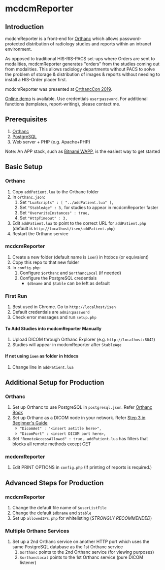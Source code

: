 # mcdcmReporter

## Introduction

mcdcmReporter is a front-end for [Orthanc](https://www.orthanc-server.com) which allows password-protected distribution of radiology studies and reports within an intranet environment.

As opposed to traditional HIS-RIS-PACS set-ups where Orders are sent to modalities, mcdcmReporter generates "orders" from the studies coming out from modalities. This allows radiology departments without PACS to solve the problem of storage & distribution of images & reports without needing to install a HIS-Order placer first.

mcdcmReporter was presented at [OrthancCon 2019](https://www.orthanc-server.com/static.php?page=conference-schedule).

[Online demo](http://3.0.109.201/isen) is available. Use credentials `user`:`password`. For additional functions (templates, report-writing), please contact me.

## Prerequisites
1. [Orthanc](https://orthanc-server.com)
1. [PostgreSQL](https://www.postgresql.org)
1. Web server + PHP (e.g. Apache+PHP)

Note: An APP stack, such as [Bitnami WAPP](https://bitnami.com/stack/wapp), is the easiest way to get started

## Basic Setup

### Orthanc
1. Copy `addPatient.lua` to the Orthanc folder
1. In `orthanc.json`:
    1. Set `"LuaScripts" : [ "../addPatient.lua" ],`
    1. Set `"StableAge" : 3,` for studies to appear in mcdcmReporter faster
    1. Set `"OverwriteInstances" : true,`
    1. Set `"HttpTimeout" : 3,`
1. Edit `addPatient.lua` to point to the correct URL for `addPatient.php` (default is `http://localhost/isen/addPatient.php`)
1. Restart the Orthanc service

### mcdcmReporter
1. Create a new folder (default name is `isen`) in htdocs (or equivalent)
1. Copy this repo to that new folder
1. In `config.php`:
    1. Configure `$orthanc` and `$orthancLocal` (if needed)
    1. Configure the PostgreSQL credentials
        * `$dbname` and `$table` can be left as default

### First Run
1. Best used in Chrome. Go to `http://localhost/isen`
1. Default credentials are `admin`:`password`
1. Check error messages and run `setup.php`

#### To Add Studies into mcdcmReporter Manually
1. Upload DICOM through Orthanc Explorer (e.g. `http://localhost:8042`)
1. Studies will appear in mcdcmReporter after `StableAge`

#### If not using `isen` as folder in htdocs
1. Change line in `addPatient.lua`

## Additional Setup for Production
### Orthanc
1. Set up Orthanc to use PostgreSQL in `postgresql.json`. Refer [Orthanc Book](https://book.orthanc-server.com/plugins/postgresql.html)
1. Set up Orthanc as a DICOM node in your network. Refer [Step 3 in Beginner's Guide](https://www.orthanc-server.com/resources/2015-02-09-emsy-tutorial/index.html)
    * `"DicomAet" : "<insert aetitle here>",`
    * `"DicomPort" : <insert DICOM port here>,`
1. Set `"RemoteAccessAllowed" : true,`. `addPatient.lua` has filters that blocks all remote methods except GET

### mcdcmReporter
1. Edit PRINT OPTIONS in `config.php` (If printing of reports is required.)
    
## Advanced Steps for Production
### mcdcmReporter
1. Change the default file name of `$userListFile`
1. Change the default `$dbname` and `$table`
1. Set up `allowedIPs.php` for whitelisting (*STRONGLY RECOMMENDED*)

### Multiple Orthanc Services
1. Set up a 2nd Orthanc service on another HTTP port which uses the same PostgreSQL database as the 1st Orthanc service
    1. `$orthanc` points to the 2nd Orthanc service (for viewing purposes)
    1. `$orthancLocal` points to the 1st Orthanc service (pure DICOM listener)
